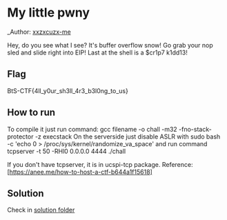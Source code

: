 # My little pwny

_Author: [xxzxcuzx-me](https://github.com/xxzxcuzx-me)


Hey, do you see what I see? It's buffer overflow snow! Go grab your nop sled and slide right into EIP! Last at the shell is a $cr1p7 k1dd13!

## Flag

BtS-CTF{4ll_y0ur_sh3ll_4r3_b3l0ng_to_us}

## How to run

To compile it just run command: 
gcc filename -o chall -m32 -fno-stack-protector -z execstack
On the serverside just disable ASLR with 
sudo bash -c 'echo 0 > /proc/sys/kernel/randomize_va_space'
and run command
tcpserver -t 50 -RHl0 0.0.0.0 4444 ./chall

If you don't have tcpserver, it is in ucspi-tcp package.
Reference: [https://anee.me/how-to-host-a-ctf-b644a1f15618]

## Solution

Check in [solution folder](./solution/README.md)
